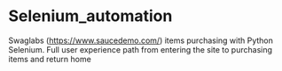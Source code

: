 # Selenium_automation
Swaglabs (https://www.saucedemo.com/) items purchasing with Python Selenium. Full user experience path from entering the site to purchasing items and return home
